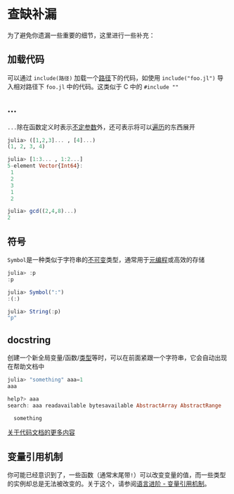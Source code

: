 # 查缺补漏
为了避免你遗漏一些重要的细节，这里进行一些补充：

## 加载代码
可以通过 `include(路径)` 加载一个[路径](../knowledge/filesystem.md#路径)下的代码，如使用 `include("foo.jl")` 导入相对路径下 `foo.jl` 中的代码。这类似于 C 中的 `#include ""`

## ...
`...`除在函数定义时表示[不定参数](function.md#不定参数)外，还可表示将可以[遍历](../advanced/iterate.md)的东西展开
```jl
julia> ([1,2,3]... , [4]...)
(1, 2, 3, 4)

julia> [1:3... , 1:2...]
5-element Vector{Int64}:
 1
 2
 3
 1
 2

julia> gcd((2,4,8)...)
2
```

## 符号
`Symbol`是一种类似于字符串的[不可变](../advanced/struct.md)类型，通常用于[元编程](../advanced/meta.md)或高效的存储
```jl
julia> :p
:p

julia> Symbol(":")
:(:)

julia> String(:p)
"p"
```

## docstring
创建一个新全局变量/函数/[类型](../advanced/typesystem.md)等时，可以在前面紧跟一个字符串，它会自动出现在帮助文档中
```jl
julia> "something" aaa=1
aaa

help?> aaa
search: aaa readavailable bytesavailable AbstractArray AbstractRange

  something
```

[关于代码文档的更多内容](https://docs.juliacn.com/latest/manual/documentation/#man-documentation)

## 变量引用机制
你可能已经意识到了，一些函数（通常末尾带`!`）可以改变变量的值，而一些类型的实例却总是无法被改变的。关于这个，请参阅[语言进阶 - 变量引用机制](../advanced/varref.md)。
